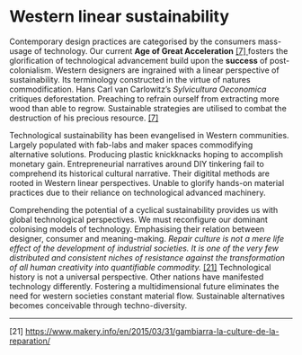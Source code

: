 # Western linear sustainability



Contemporary design practices are categorised by the consumers mass-usage of technology. Our current **Age of Great Acceleration** <a href="https://www.berghahnbooks.com/downloads/intros/OldenzielCycling_intro.pdf"> [7] </a> fosters the glorification of technological advancement build upon the **success** of post-colonialism. Western designers are ingrained with a linear perspective of sustainability. Its terminology constructed in the virtue of natures commodification. Hans Carl van Carlowitz’s *Sylvicultura Oeconomica* critiques deforestation. Preaching to refrain ourself from extracting more wood than able to regrow. Sustainable strategies are utilised to combat the destruction of his precious resource. <a href="https://www.berghahnbooks.com/downloads/intros/OldenzielCycling_intro.pdf"> [7] </a>


Technological sustainability has been evangelised in Western communities. Largely populated with fab-labs and maker spaces commodifying alternative solutions. Producing plastic knickknacks hoping to accomplish monetary gain. Entrepreneurial narratives around DIY tinkering fail to comprehend its historical cultural narrative. Their digitital methods are rooted in Western linear perspectives. Unable to glorify hands-on material practices due to their reliance on technological advanced machinery. 



Comprehending the potential of a cyclical sustainability provides us with global technological perspectives. We must reconfigure our dominant colonising models of technology. Emphasising their relation between designer, consumer and meaning-making. *Repair culture is not a mere life effect of the development of industrial societies. It is one of the very few distributed and consistent niches of resistance against the transformation of all human creativity into quantifiable commodity.* <a href="https://www.makery.info/en/2015/03/31/gambiarra-la-culture-de-la-reparation/" target=“_blank”>[21]</a> Technological history is not a universal perspective. Other nations have manifested technology differently. Fostering a multidimensional future eliminates the need for western societies constant material flow. Sustainable alternatives becomes conceivable through techno-diversity. 

---
[21] https://www.makery.info/en/2015/03/31/gambiarra-la-culture-de-la-reparation/
